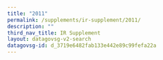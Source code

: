 ```yaml
---
title: "2011"
permalink: /supplements/ir-supplement/2011/
description: ""
third_nav_title: IR Supplement
layout: datagovsg-v2-search
datagovsg-id: d_3719e6482fab133e442e89c99fefa22a
---
```

